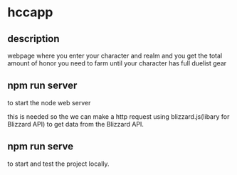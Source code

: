 # hccapp

## description

webpage where you enter your character and realm and you get the total amount of honor you need to farm until your character has full duelist gear

## npm run server

to start the node web server

this is needed so the we can make a http request using blizzard.js(libary for Blizzard API) to get data from the Blizzard API.

## npm run serve 

to start and test the project locally.
